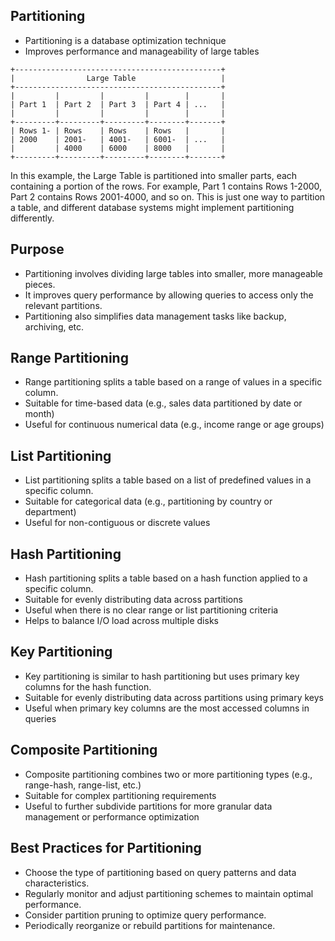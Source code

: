 ## Partitioning
- Partitioning is a database optimization technique
- Improves performance and manageability of large tables
  
```
+----------------------------------------------+
|                Large Table                   |
+----------------------------------------------+
|         |         |         |        |       |
| Part 1  | Part 2  | Part 3  | Part 4 | ...   |
|         |         |         |        |       |
+---------+---------+---------+--------+-------+
| Rows 1- | Rows    | Rows    | Rows   |       |
| 2000    | 2001-   | 4001-   | 6001-  | ...   |
|         | 4000    | 6000    | 8000   |       |
+---------+---------+---------+--------+-------+
```

In this example, the Large Table is partitioned into smaller parts, each containing a portion of the rows. For example, Part 1 contains Rows 1-2000, Part 2 contains Rows 2001-4000, and so on. This is just one way to partition a table, and different database systems might implement partitioning differently.

## Purpose

- Partitioning involves dividing large tables into smaller, more manageable pieces.
- It improves query performance by allowing queries to access only the relevant partitions.
- Partitioning also simplifies data management tasks like backup, archiving, etc.

## Range Partitioning

- Range partitioning splits a table based on a range of values in a specific column.
- Suitable for time-based data (e.g., sales data partitioned by date or month)
- Useful for continuous numerical data (e.g., income range or age groups)

## List Partitioning

- List partitioning splits a table based on a list of predefined values in a specific column.
- Suitable for categorical data (e.g., partitioning by country or department)
- Useful for non-contiguous or discrete values

## Hash Partitioning

- Hash partitioning splits a table based on a hash function applied to a specific column.
- Suitable for evenly distributing data across partitions
- Useful when there is no clear range or list partitioning criteria
- Helps to balance I/O load across multiple disks

## Key Partitioning

- Key partitioning is similar to hash partitioning but uses primary key columns for the hash function.
- Suitable for evenly distributing data across partitions using primary keys
- Useful when primary key columns are the most accessed columns in queries

## Composite Partitioning

- Composite partitioning combines two or more partitioning types (e.g., range-hash, range-list, etc.)
- Suitable for complex partitioning requirements
- Useful to further subdivide partitions for more granular data management or performance optimization

## Best Practices for Partitioning

- Choose the type of partitioning based on query patterns and data characteristics.
- Regularly monitor and adjust partitioning schemes to maintain optimal performance.
- Consider partition pruning to optimize query performance.
- Periodically reorganize or rebuild partitions for maintenance.
